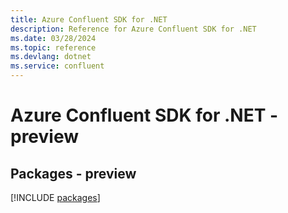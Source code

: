 ```yaml
---
title: Azure Confluent SDK for .NET
description: Reference for Azure Confluent SDK for .NET
ms.date: 03/28/2024
ms.topic: reference
ms.devlang: dotnet
ms.service: confluent
---
```

# Azure Confluent SDK for .NET - preview
## Packages - preview
[!INCLUDE [packages](confluent-index.md)]